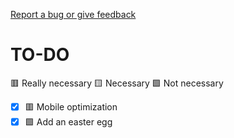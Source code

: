 [Report a bug or give feedback](https://docs.google.com/forms/d/e/1FAIpQLSdptUFlUd55chRflexbtlVfm2LnG0SYTxEXPMaT8Zds0PGCpg/viewform)

# TO-DO
🟥 Really necessary 🟨 Necessary 🟩 Not necessary
- [x] 🟥 Mobile optimization
- [x] 🟩 Add an easter egg
